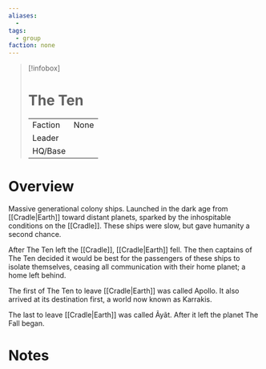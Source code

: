 ```yaml
---
aliases:
  -
tags:
  - group
faction: none
---
```

> [!infobox] 
> # The Ten
> | | |
> | ---- | ---- |
> | Faction | None |
> | Leader |  |
> | HQ/Base | |


# Overview
Massive generational colony ships. Launched in the dark age from [[Cradle|Earth]] toward distant planets, sparked by the inhospitable conditions on the [[Cradle]]. These ships were slow, but gave humanity a second chance.

After The Ten left the [[Cradle]], [[Cradle|Earth]] fell. The then captains of The Ten decided it would be best for the passengers of these ships to isolate themselves, ceasing all communication with their home planet; a home left behind.

The first of The Ten to leave [[Cradle|Earth]] was called Apollo. It also arrived at its destination first, a world now known as Karrakis.

The last to leave [[Cradle|Earth]] was called Ãyãt. After it left the planet The Fall began.

# Notes